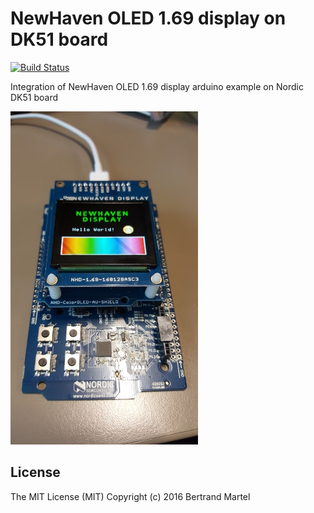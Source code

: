 # NewHaven OLED 1.69 display on DK51 board

[![Build Status](https://travis-ci.org/akinaru/newhaven-oled-dk51.svg?branch=master)](https://travis-ci.org/akinaru/newhaven-oled-dk51)

Integration of NewHaven OLED 1.69 display arduino example on Nordic DK51 board

![screenshot](img/newhaven-dk51.jpg)

## License

The MIT License (MIT) Copyright (c) 2016 Bertrand Martel